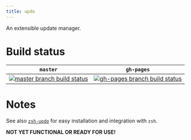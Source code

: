 ```yaml
---
title: updo
---
```


An extensible update manager.

# Build status

<table>
  <thead>
    <tr>
      <th>
        <code>master</code>
      </th>
      <th>
        <code>gh-pages</code>
      </th>
    </tr>
  </thead>
  <tbody>
    <tr>
      <td>
        <a href="https://travis-ci.com/daveio/updo/branches" rel="nofollow">
          <img src="https://travis-ci.com/daveio/updo.svg?branch=master" alt="master branch build status"
        </a>
      </td>
      <td>
        <a href="https://travis-ci.com/daveio/updo/branches" rel="nofollow">
          <img src="https://travis-ci.com/daveio/updo.svg?branch=gh-pages" alt="gh-pages branch build status"
        </a>
      </td>
    </tr>
  </tbody>
</table>

# Notes

See also [`zsh-updo`][link-zsh-updo] for easy installation and integration with `zsh`.

**NOT YET FUNCTIONAL OR READY FOR USE!**

[link-zsh-updo]: https://github.com/daveio/zsh-updo
